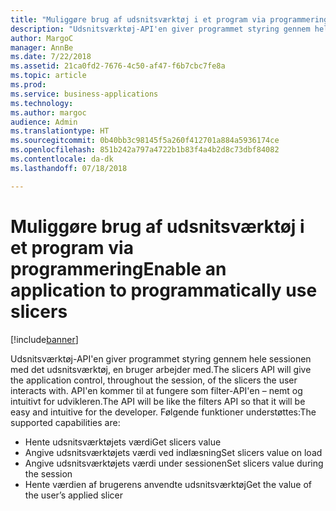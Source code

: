 ```yaml
---
title: "Muliggøre brug af udsnitsværktøj i et program via programmering"
description: "Udsnitsværktøj-API'en giver programmet styring gennem hele sessionen med det udsnitsværktøj, en bruger arbejder med."
author: MargoC
manager: AnnBe
ms.date: 7/22/2018
ms.assetid: 21ca0fd2-7676-4c50-af47-f6b7cbc7fe8a
ms.topic: article
ms.prod: 
ms.service: business-applications
ms.technology: 
ms.author: margoc
audience: Admin
ms.translationtype: HT
ms.sourcegitcommit: 0b40bb3c98145f5a260f412701a884a5936174ce
ms.openlocfilehash: 851b242a797a4722b1b83f4a4b2d8c73dbf84082
ms.contentlocale: da-dk
ms.lasthandoff: 07/18/2018

---
```

#  <a name="enable-an-application-to-programmatically-use-slicers"></a><span data-ttu-id="1d45f-103">Muliggøre brug af udsnitsværktøj i et program via programmering</span><span class="sxs-lookup"><span data-stu-id="1d45f-103">Enable an application to programmatically use slicers</span></span>

[!include[banner](../../../includes/banner.md)]

<span data-ttu-id="1d45f-104">Udsnitsværktøj-API'en giver programmet styring gennem hele sessionen med det udsnitsværktøj, en bruger arbejder med.</span><span class="sxs-lookup"><span data-stu-id="1d45f-104">The slicers API will give the application control, throughout the session, of the slicers the user interacts with.</span></span> <span data-ttu-id="1d45f-105">API'en kommer til at fungere som filter-API'en – nemt og intuitivt for udvikleren.</span><span class="sxs-lookup"><span data-stu-id="1d45f-105">The API will be like the filters API so that it will be easy and intuitive for the developer.</span></span> <span data-ttu-id="1d45f-106">Følgende funktioner understøttes:</span><span class="sxs-lookup"><span data-stu-id="1d45f-106">The supported capabilities are:</span></span>

-   <span data-ttu-id="1d45f-107">Hente udsnitsværktøjets værdi</span><span class="sxs-lookup"><span data-stu-id="1d45f-107">Get slicers value</span></span>
-   <span data-ttu-id="1d45f-108">Angive udsnitsværktøjets værdi ved indlæsning</span><span class="sxs-lookup"><span data-stu-id="1d45f-108">Set slicers value on load</span></span>
-   <span data-ttu-id="1d45f-109">Angive udsnitsværktøjets værdi under sessionen</span><span class="sxs-lookup"><span data-stu-id="1d45f-109">Set slicers value during the session</span></span>
-   <span data-ttu-id="1d45f-110">Hente værdien af brugerens anvendte udsnitsværktøj</span><span class="sxs-lookup"><span data-stu-id="1d45f-110">Get the value of the user’s applied slicer</span></span>

